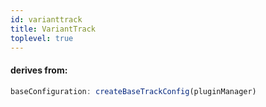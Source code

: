 ```yaml
---
id: varianttrack
title: VariantTrack
toplevel: true
---
```


#### derives from:

```js
baseConfiguration: createBaseTrackConfig(pluginManager)
```
